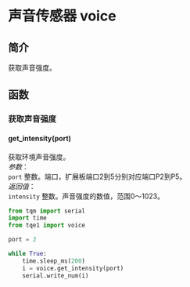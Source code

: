 # 声音传感器 voice
## 简介
获取声音强度。

## 函数
### 获取声音强度
#### get_intensity(port)
获取环境声音强度。<br>
*参数*：<br>
`port` 整数。端口，扩展板端口2到5分别对应端口P2到P5。<br>
*返回值*：<br>
`intensity` 整数。声音强度的数值，范围0～1023。

```py title="voice Intensity.py" linenums="1" hl_lines="3 9"
from tqm import serial
import time
from tqe1 import voice

port = 2

while True:
    time.sleep_ms(200)
    i = voice.get_intensity(port)
    serial.write_num(i)

```